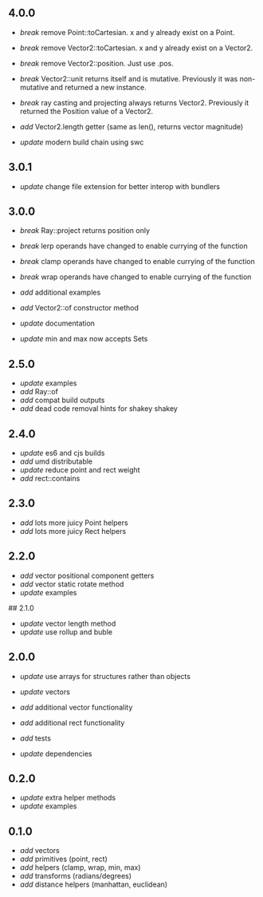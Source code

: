 ## 4.0.0

- _break_ remove Point::toCartesian. x and y already exist on a Point.
- _break_ remove Vector2::toCartesian. x and y already exist on a Vector2.
- _break_ remove Vector2::position. Just use .pos.
- _break_ Vector2::unit returns itself and is mutative. Previously it was non-mutative and returned a new instance.
- _break_ ray casting and projecting always returns Vector2. Previously it returned the Position value of a Vector2.

- _add_ Vector2.length getter (same as len(), returns vector magnitude)
- _update_ modern build chain using swc

## 3.0.1

- _update_ change file extension for better interop with bundlers

## 3.0.0

- _break_ Ray::project returns position only
- _break_ lerp operands have changed to enable currying of the function
- _break_ clamp operands have changed to enable currying of the function
- _break_ wrap operands have changed to enable currying of the function

- _add_ additional examples
- _add_ Vector2::of constructor method
- _update_ documentation
- _update_ min and max now accepts Sets

## 2.5.0

- _update_ examples
- _add_ Ray::of
- _add_ compat build outputs
- _add_ dead code removal hints for shakey shakey

## 2.4.0

- _update_ es6 and cjs builds
- _add_ umd distributable
- _update_ reduce point and rect weight
- _add_ rect::contains

## 2.3.0

- _add_ lots more juicy Point helpers
- _add_ lots more juicy Rect helpers

## 2.2.0

- _add_ vector positional component getters
- _add_ vector static rotate method
- _update_ examples

## 2.1.0

- _update_ vector length method
- _update_ use rollup and buble

## 2.0.0

- _update_ use arrays for structures rather than objects

- _update_ vectors
- _add_ additional vector functionality
- _add_ additional rect functionality
- _add_ tests
- _update_ dependencies

## 0.2.0

- _update_ extra helper methods
- _update_ examples

## 0.1.0

- _add_ vectors
- _add_ primitives (point, rect)
- _add_ helpers (clamp, wrap, min, max)
- _add_ transforms (radians/degrees)
- _add_ distance helpers (manhattan, euclidean)
